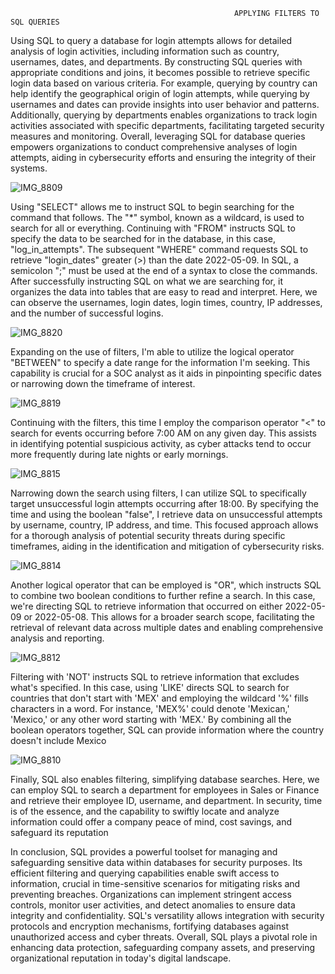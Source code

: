                                                       APPLYING FILTERS TO SQL QUERIES




Using SQL to query a database for login attempts allows for detailed analysis of login activities, including information such as country, usernames, dates, and departments. By constructing SQL queries with appropriate conditions and joins, it becomes possible to retrieve specific login data based on various criteria. For example, querying by country can help identify the geographical origin of login attempts, while querying by usernames and dates can provide insights into user behavior and patterns. Additionally, querying by departments enables organizations to track login activities associated with specific departments, facilitating targeted security measures and monitoring. Overall, leveraging SQL for database queries empowers organizations to conduct comprehensive analyses of login attempts, aiding in cybersecurity efforts and ensuring the integrity of their systems.


![IMG_8809](https://github.com/Cyberz189/SQL-Lab/assets/163569052/0575e273-a855-44ea-840e-e4a6e4c9a292)

Using "SELECT" allows me to instruct SQL to begin searching for the command that follows. The "*" symbol, known as a wildcard, is used to search for all or everything. Continuing with "FROM" instructs SQL to specify the data to be searched for in the database, in this case, "log_in_attempts". The subsequent "WHERE" command requests SQL to retrieve "login_dates" greater (>) than the date 2022-05-09. In SQL, a semicolon ";" must be used at the end of a syntax to close the commands. After successfully instructing SQL on what we are searching for, it organizes the data into tables that are easy to read and interpret. Here, we can observe the usernames, login dates, login times, country, IP addresses, and the number of successful logins.


![IMG_8820](https://github.com/Cyberz189/SQL-Lab/assets/163569052/9b554f54-9066-4b9e-87d2-b857b4a1bf0c)

Expanding on the use of filters, I'm able to utilize the logical operator "BETWEEN" to specify a date range for the information I'm seeking. This capability is crucial for a SOC analyst as it aids in pinpointing specific dates or narrowing down the timeframe of interest.



![IMG_8819](https://github.com/Cyberz189/SQL-Lab/assets/163569052/58ea4fc6-1afb-4b05-8f3c-25e5a5f1917c)

Continuing with the filters, this time I employ the comparison operator "<" to search for events occurring before 7:00 AM on any given day. This assists in identifying potential suspicious activity, as cyber attacks tend to occur more frequently during late nights or early mornings.



![IMG_8815](https://github.com/Cyberz189/SQL-Lab/assets/163569052/39a44e87-7e37-44f7-bed4-a015db08ef12)


Narrowing down the search using filters, I can utilize SQL to specifically target unsuccessful login attempts occurring after 18:00. By specifying the time and using the boolean "false", I retrieve data on unsuccessful attempts by username, country, IP address, and time. This focused approach allows for a thorough analysis of potential security threats during specific timeframes, aiding in the identification and mitigation of cybersecurity risks.


![IMG_8814](https://github.com/Cyberz189/SQL-Lab/assets/163569052/6649e1a3-4917-43eb-8846-5a6412c4561d)

Another logical operator that can be employed is "OR", which instructs SQL to combine two boolean conditions to further refine a search. In this case, we're directing SQL to retrieve information that occurred on either 2022-05-09 or 2022-05-08. This allows for a broader search scope, facilitating the retrieval of relevant data across multiple dates and enabling comprehensive analysis and reporting.


![IMG_8812](https://github.com/Cyberz189/SQL-Lab/assets/163569052/0fb3c89c-6f60-4dd3-97f0-ce685d9eda4f)

Filtering with 'NOT' instructs SQL to retrieve information that excludes what's specified. In this case, using 'LIKE' directs SQL to search for countries that don't start with 'MEX' and employing the wildcard '%' fills characters in a word. For instance, 'MEX%' could denote 'Mexican,' 'Mexico,' or any other word starting with 'MEX.' By combining all the boolean operators together, SQL can provide information where the country doesn't include Mexico


![IMG_8810](https://github.com/Cyberz189/SQL-Lab/assets/163569052/c3f40556-5759-485e-aec4-390f2ab0a11d)

Finally, SQL also enables filtering, simplifying database searches. Here, we can employ SQL to search a department for employees in Sales or Finance and retrieve their employee ID, username, and department. In security, time is of the essence, and the capability to swiftly locate and analyze information could offer a company peace of mind, cost savings, and safeguard its reputation


In conclusion, SQL provides a powerful toolset for managing and safeguarding sensitive data within databases for security purposes. Its efficient filtering and querying capabilities enable swift access to information, crucial in time-sensitive scenarios for mitigating risks and preventing breaches. Organizations can implement stringent access controls, monitor user activities, and detect anomalies to ensure data integrity and confidentiality. SQL's versatility allows integration with security protocols and encryption mechanisms, fortifying databases against unauthorized access and cyber threats. Overall, SQL plays a pivotal role in enhancing data protection, safeguarding company assets, and preserving organizational reputation in today's digital landscape.






